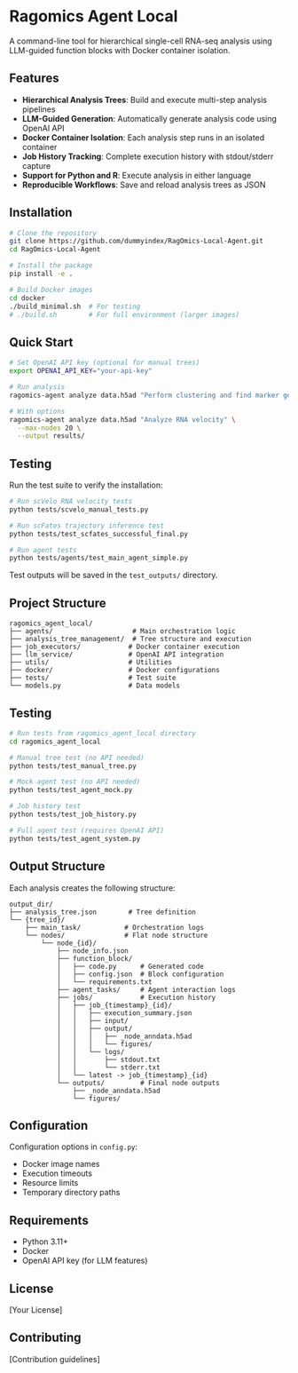 # Ragomics Agent Local

A command-line tool for hierarchical single-cell RNA-seq analysis using LLM-guided function blocks with Docker container isolation.

## Features

- **Hierarchical Analysis Trees**: Build and execute multi-step analysis pipelines
- **LLM-Guided Generation**: Automatically generate analysis code using OpenAI API
- **Docker Container Isolation**: Each analysis step runs in an isolated container
- **Job History Tracking**: Complete execution history with stdout/stderr capture
- **Support for Python and R**: Execute analysis in either language
- **Reproducible Workflows**: Save and reload analysis trees as JSON

## Installation

```bash
# Clone the repository
git clone https://github.com/dummyindex/RagOmics-Local-Agent.git
cd RagOmics-Local-Agent

# Install the package
pip install -e .

# Build Docker images
cd docker
./build_minimal.sh  # For testing
# ./build.sh        # For full environment (larger images)
```

## Quick Start

```bash
# Set OpenAI API key (optional for manual trees)
export OPENAI_API_KEY="your-api-key"

# Run analysis
ragomics-agent analyze data.h5ad "Perform clustering and find marker genes"

# With options
ragomics-agent analyze data.h5ad "Analyze RNA velocity" \
  --max-nodes 20 \
  --output results/
```

## Testing

Run the test suite to verify the installation:

```bash
# Run scVelo RNA velocity tests
python tests/scvelo_manual_tests.py

# Run scFates trajectory inference test
python tests/test_scfates_successful_final.py

# Run agent tests
python tests/agents/test_main_agent_simple.py
```

Test outputs will be saved in the `test_outputs/` directory.

## Project Structure

```
ragomics_agent_local/
├── agents/                    # Main orchestration logic
├── analysis_tree_management/  # Tree structure and execution
├── job_executors/            # Docker container execution
├── llm_service/              # OpenAI API integration
├── utils/                    # Utilities
├── docker/                   # Docker configurations
├── tests/                    # Test suite
└── models.py                 # Data models
```

## Testing

```bash
# Run tests from ragomics_agent_local directory
cd ragomics_agent_local

# Manual tree test (no API needed)
python tests/test_manual_tree.py

# Mock agent test (no API needed)
python tests/test_agent_mock.py

# Job history test
python tests/test_job_history.py

# Full agent test (requires OpenAI API)
python tests/test_agent_system.py
```

## Output Structure

Each analysis creates the following structure:

```
output_dir/
├── analysis_tree.json        # Tree definition
└── {tree_id}/
    ├── main_task/           # Orchestration logs
    └── nodes/               # Flat node structure
        └── node_{id}/
            ├── node_info.json
            ├── function_block/
            │   ├── code.py      # Generated code
            │   ├── config.json  # Block configuration
            │   └── requirements.txt
            ├── agent_tasks/     # Agent interaction logs
            ├── jobs/            # Execution history
            │   ├── job_{timestamp}_{id}/
            │   │   ├── execution_summary.json
            │   │   ├── input/
            │   │   ├── output/
            │   │   │   ├── _node_anndata.h5ad
            │   │   │   └── figures/
            │   │   └── logs/
            │   │       ├── stdout.txt
            │   │       └── stderr.txt
            │   └── latest -> job_{timestamp}_{id}
            └── outputs/         # Final node outputs
                ├── _node_anndata.h5ad
                └── figures/
```

## Configuration

Configuration options in `config.py`:
- Docker image names
- Execution timeouts
- Resource limits
- Temporary directory paths

## Requirements

- Python 3.11+
- Docker
- OpenAI API key (for LLM features)

## License

[Your License]

## Contributing

[Contribution guidelines]